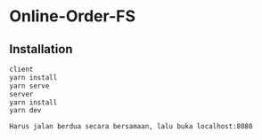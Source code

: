 # Online-Order-FS

## Installation
```sh
client
yarn install
yarn serve
server
yarn install
yarn dev

Harus jalan berdua secara bersamaan, lalu buka localhost:8080
```